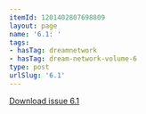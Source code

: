 ```yaml
---
itemId: 1201402807698809
layout: page
name: '6.1: '
tags:
- hasTag: dreamnetwork
- hasTag: dream-network-volume-6
type: post
urlSlug: '6.1'
---
```

<a href="files/pdfs/Volume_6/6.1-Dream-Network-Bulletin_Volume-6-Number-1.pdf" download="">Download issue 6.1</a>